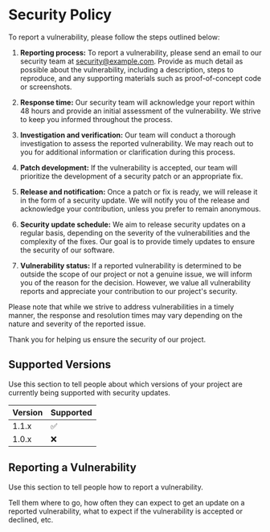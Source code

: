 # Security Policy

To report a vulnerability, please follow the steps outlined below:

1. **Reporting process:** To report a vulnerability, please send an email to our security team at [security@example.com](mailto:security@example.com). Provide as much detail as possible about the vulnerability, including a description, steps to reproduce, and any supporting materials such as proof-of-concept code or screenshots.

2. **Response time:** Our security team will acknowledge your report within 48 hours and provide an initial assessment of the vulnerability. We strive to keep you informed throughout the process.

3. **Investigation and verification:** Our team will conduct a thorough investigation to assess the reported vulnerability. We may reach out to you for additional information or clarification during this process.

4. **Patch development:** If the vulnerability is accepted, our team will prioritize the development of a security patch or an appropriate fix.

5. **Release and notification:** Once a patch or fix is ready, we will release it in the form of a security update. We will notify you of the release and acknowledge your contribution, unless you prefer to remain anonymous.

6. **Security update schedule:** We aim to release security updates on a regular basis, depending on the severity of the vulnerabilities and the complexity of the fixes. Our goal is to provide timely updates to ensure the security of our software.

7. **Vulnerability status:** If a reported vulnerability is determined to be outside the scope of our project or not a genuine issue, we will inform you of the reason for the decision. However, we value all vulnerability reports and appreciate your contribution to our project's security.

Please note that while we strive to address vulnerabilities in a timely manner, the response and resolution times may vary depending on the nature and severity of the reported issue.

Thank you for helping us ensure the security of our project.

## Supported Versions

Use this section to tell people about which versions of your project are
currently being supported with security updates.

| Version | Supported          |
| ------- | ------------------ |
| 1.1.x   | :white_check_mark: |
| 1.0.x   | :x:                |


## Reporting a Vulnerability

Use this section to tell people how to report a vulnerability.

Tell them where to go, how often they can expect to get an update on a
reported vulnerability, what to expect if the vulnerability is accepted or
declined, etc.
